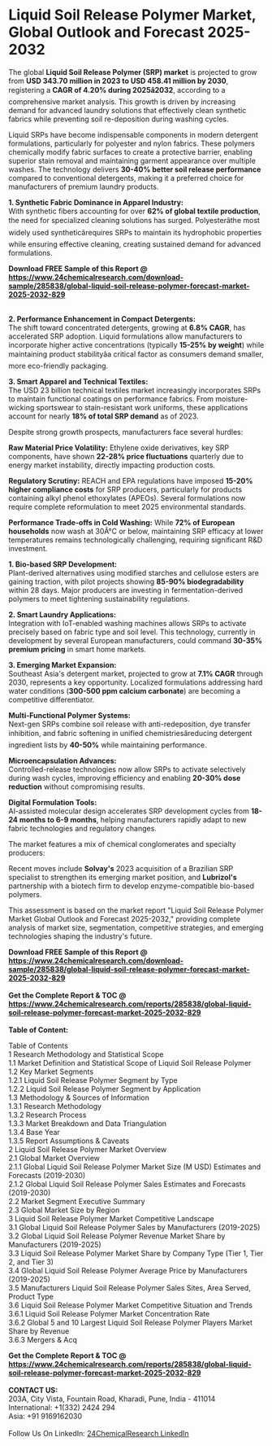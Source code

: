 <h1>Liquid Soil Release Polymer Market, Global Outlook and Forecast 2025-2032</h1><p>The global <strong>Liquid Soil Release Polymer (SRP) market</strong> is projected to grow from <strong>USD 343.70 million in 2023 to USD 458.41 million by 2030</strong>, registering a <strong>CAGR of 4.20% during 2025â2032</strong>, according to a comprehensive market analysis. This growth is driven by increasing demand for advanced laundry solutions that effectively clean synthetic fabrics while preventing soil re-deposition during washing cycles.</p><p>Liquid SRPs have become indispensable components in modern detergent formulations, particularly for polyester and nylon fabrics. These polymers chemically modify fabric surfaces to create a protective barrier, enabling superior stain removal and maintaining garment appearance over multiple washes. The technology delivers <strong>30-40% better soil release performance</strong> compared to conventional detergents, making it a preferred choice for manufacturers of premium laundry products.</p><p><strong>1. Synthetic Fabric Dominance in Apparel Industry:</strong><br>
With synthetic fibers accounting for over <strong>62% of global textile production</strong>, the need for specialized cleaning solutions has surged. Polyesterâthe most widely used syntheticârequires SRPs to maintain its hydrophobic properties while ensuring effective cleaning, creating sustained demand for advanced formulations.</p><div><b>Download FREE Sample of this Report @ 
            <a href="https://www.24chemicalresearch.com/download-sample/285838/global-liquid-soil-release-polymer-forecast-market-2025-2032-829">
            https://www.24chemicalresearch.com/download-sample/285838/global-liquid-soil-release-polymer-forecast-market-2025-2032-829</a></b></div><br><p><strong>2. Performance Enhancement in Compact Detergents:</strong><br>
The shift toward concentrated detergents, growing at <strong>6.8% CAGR</strong>, has accelerated SRP adoption. Liquid formulations allow manufacturers to incorporate higher active concentrations (typically <strong>15-25% by weight</strong>) while maintaining product stabilityâa critical factor as consumers demand smaller, more eco-friendly packaging.</p><p><strong>3. Smart Apparel and Technical Textiles:</strong><br>
The USD 23 billion technical textiles market increasingly incorporates SRPs to maintain functional coatings on performance fabrics. From moisture-wicking sportswear to stain-resistant work uniforms, these applications account for nearly <strong>18% of total SRP demand</strong> as of 2023.</p><p>Despite strong growth prospects, manufacturers face several hurdles:</p><p><strong>Raw Material Price Volatility:</strong> Ethylene oxide derivatives, key SRP components, have shown <strong>22-28% price fluctuations</strong> quarterly due to energy market instability, directly impacting production costs.</p><p><strong>Regulatory Scrutiny:</strong> REACH and EPA regulations have imposed <strong>15-20% higher compliance costs</strong> for SRP producers, particularly for products containing alkyl phenol ethoxylates (APEOs). Several formulations now require complete reformulation to meet 2025 environmental standards.</p><p><strong>Performance Trade-offs in Cold Washing:</strong> While <strong>72% of European households</strong> now wash at 30Â°C or below, maintaining SRP efficacy at lower temperatures remains technologically challenging, requiring significant R&amp;D investment.</p><p><strong>1. Bio-based SRP Development:</strong><br>
Plant-derived alternatives using modified starches and cellulose esters are gaining traction, with pilot projects showing <strong>85-90% biodegradability</strong> within 28 days. Major producers are investing in fermentation-derived polymers to meet tightening sustainability regulations.</p><p><strong>2. Smart Laundry Applications:</strong><br>
Integration with IoT-enabled washing machines allows SRPs to activate precisely based on fabric type and soil level. This technology, currently in development by several European manufacturers, could command <strong>30-35% premium pricing</strong> in smart home markets.</p><p><strong>3. Emerging Market Expansion:</strong><br>
Southeast Asia's detergent market, projected to grow at <strong>7.1% CAGR</strong> through 2030, represents a key opportunity. Localized formulations addressing hard water conditions (<strong>300-500 ppm calcium carbonate</strong>) are becoming a competitive differentiator.</p><p><strong>Multi-Functional Polymer Systems:</strong><br>
	Next-gen SRPs combine soil release with anti-redeposition, dye transfer inhibition, and fabric softening in unified chemistriesâreducing detergent ingredient lists by <strong>40-50%</strong> while maintaining performance.</p><p><strong>Microencapsulation Advances:</strong><br>
	Controlled-release technologies now allow SRPs to activate selectively during wash cycles, improving efficiency and enabling <strong>20-30% dose reduction</strong> without compromising results.</p><p><strong>Digital Formulation Tools:</strong><br>
	AI-assisted molecular design accelerates SRP development cycles from <strong>18-24 months to 6-9 months</strong>, helping manufacturers rapidly adapt to new fabric technologies and regulatory changes.</p><p>The market features a mix of chemical conglomerates and specialty producers:</p><p>Recent moves include <strong>Solvay's</strong> 2023 acquisition of a Brazilian SRP specialist to strengthen its emerging market position, and <strong>Lubrizol's</strong> partnership with a biotech firm to develop enzyme-compatible bio-based polymers.</p><p>This assessment is based on the market report "Liquid Soil Release Polymer Market Global Outlook and Forecast 2025-2032," providing complete analysis of market size, segmentation, competitive strategies, and emerging technologies shaping the industry's future.</p><div><b>Download FREE Sample of this Report @ 
            <a href="https://www.24chemicalresearch.com/download-sample/285838/global-liquid-soil-release-polymer-forecast-market-2025-2032-829">
            https://www.24chemicalresearch.com/download-sample/285838/global-liquid-soil-release-polymer-forecast-market-2025-2032-829</a></b></div><br><div><b>Get the Complete Report & TOC @ 
            <a href="https://www.24chemicalresearch.com/reports/285838/global-liquid-soil-release-polymer-forecast-market-2025-2032-829">
            https://www.24chemicalresearch.com/reports/285838/global-liquid-soil-release-polymer-forecast-market-2025-2032-829</a></b></div><br>
            <b>Table of Content:</b><p>Table of Contents<br />
1 Research Methodology and Statistical Scope<br />
1.1 Market Definition and Statistical Scope of Liquid Soil Release Polymer<br />
1.2 Key Market Segments<br />
1.2.1 Liquid Soil Release Polymer Segment by Type<br />
1.2.2 Liquid Soil Release Polymer Segment by Application<br />
1.3 Methodology & Sources of Information<br />
1.3.1 Research Methodology<br />
1.3.2 Research Process<br />
1.3.3 Market Breakdown and Data Triangulation<br />
1.3.4 Base Year<br />
1.3.5 Report Assumptions & Caveats<br />
2 Liquid Soil Release Polymer Market Overview<br />
2.1 Global Market Overview<br />
2.1.1 Global Liquid Soil Release Polymer Market Size (M USD) Estimates and Forecasts (2019-2030)<br />
2.1.2 Global Liquid Soil Release Polymer Sales Estimates and Forecasts (2019-2030)<br />
2.2 Market Segment Executive Summary<br />
2.3 Global Market Size by Region<br />
3 Liquid Soil Release Polymer Market Competitive Landscape<br />
3.1 Global Liquid Soil Release Polymer Sales by Manufacturers (2019-2025)<br />
3.2 Global Liquid Soil Release Polymer Revenue Market Share by Manufacturers (2019-2025)<br />
3.3 Liquid Soil Release Polymer Market Share by Company Type (Tier 1, Tier 2, and Tier 3)<br />
3.4 Global Liquid Soil Release Polymer Average Price by Manufacturers (2019-2025)<br />
3.5 Manufacturers Liquid Soil Release Polymer Sales Sites, Area Served, Product Type<br />
3.6 Liquid Soil Release Polymer Market Competitive Situation and Trends<br />
3.6.1 Liquid Soil Release Polymer Market Concentration Rate<br />
3.6.2 Global 5 and 10 Largest Liquid Soil Release Polymer Players Market Share by Revenue<br />
3.6.3 Mergers & Acq</p><div><b>Get the Complete Report & TOC @ 
            <a href="https://www.24chemicalresearch.com/reports/285838/global-liquid-soil-release-polymer-forecast-market-2025-2032-829">
            https://www.24chemicalresearch.com/reports/285838/global-liquid-soil-release-polymer-forecast-market-2025-2032-829</a></b></div><br><b>CONTACT US:</b><br>
            203A, City Vista, Fountain Road, Kharadi, Pune, India - 411014<br>
            International: +1(332) 2424 294<br>
            Asia: +91 9169162030 <br><br>
            Follow Us On LinkedIn: <a href="https://www.linkedin.com/company/24chemicalresearch/">24ChemicalResearch LinkedIn</a>